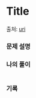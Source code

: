 # Title

출처: [uri](uri)

### 문제 설명
<!-- Enter your content. -->

### 나의 풀이
```javascript
```

### 기록
<!-- Enter your content. -->
